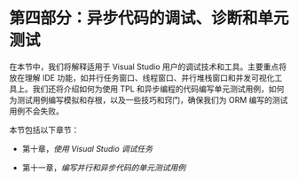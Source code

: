# 第四部分：异步代码的调试、诊断和单元测试

在本节中，我们将解释适用于 Visual Studio 用户的调试技术和工具。主要重点将放在理解 IDE 功能，如并行任务窗口、线程窗口、并行堆栈窗口和并发可视化工具上。我们还将介绍如何为使用 TPL 和异步编程的代码编写单元测试用例，如何为测试用例编写模拟和存根，以及一些技巧和窍门，确保我们为 ORM 编写的测试用例不会失败。

本节包括以下章节：

+   第十章，*使用 Visual Studio 调试任务*

+   第十一章，*编写并行和异步代码的单元测试用例*
